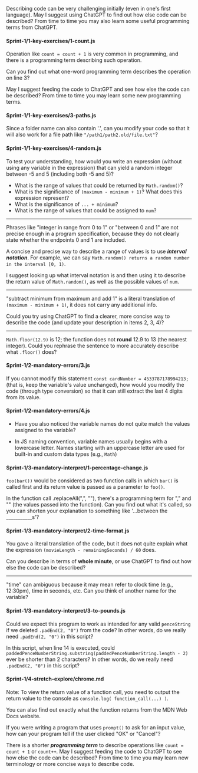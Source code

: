 Describing code can be very challenging initially (even in one's first language). May I suggest using ChatGPT to find out how else code can be described? From time to time you may also learn some useful programming terms from ChatGPT.

#### Sprint-1/1-key-exercises/1-count.js
Operation like `count = count + 1` is very common in programming, and there is a programming term describing such operation.

Can you find out what one-word programming term describes the operation on line 3?

May I suggest feeding the code to ChatGPT and see how else the code can be described? From time to time you may learn some new programming terms.



#### Sprint-1/1-key-exercises/3-paths.js
Since a folder name can also contain '.', can you modify your code so that it will also work for a file path like `"/path1/path2.old/file.txt"`?


#### Sprint-1/1-key-exercises/4-random.js
To test your understanding, how would you write an expression (without using any variable in the expression) that can yield
a random integer between -5 and 5 (including both -5 and 5)?


- What is the range of values that could be returned by `Math.random()`?
- What is the significance of `(maximum - minimum + 1)`? What does this expression represent?
- What is the significance of `... + minimum`?
- What is the range of values that could be assigned to `num`?
---

Phrases like "integer in range from 0 to 1" or "between 0 and 1" are not precise enough in a program specification, because they do not clearly state whether the endpoints 0 and 1 are included.

A concise and precise way to describe a range of values is to use ***interval notation***.
For example, we can say `Math.random() returns a random number in the interval [0, 1)`.




I suggest looking up what interval notation is and then using it to describe the return value of `Math.random()`, as well as the possible values of `num`.

---

"subtract minimum from maximum and add 1" is a literal translation of `(maximum - minimum + 1)`, it does not carry any additional info.

Could you try using ChatGPT to find a clearer, more concise way to describe the code (and update your description in items 2, 3, 4)?

---

`Math.floor(12.9)` is 12; the function does not **round** 12.9 to 13 (the nearest integer). Could you rephrase the sentence to more accurately describe what `.floor()` does?



#### Sprint-1/2-mandatory-errors/3.js
If you cannot modify this statement `const cardNumber = 4533787178994213;`
(that is, keep the variable's value unchanged), 
how would you modify the code (through type conversion) so that it can still extract the last 4 digits from its value.

#### Sprint-1/2-mandatory-errors/4.js
- Have you also noticed the variable names do not quite match the values assigned to the variable?

- In JS naming convention, variable names usually begins with a lowercase letter. Names starting with an uppercase letter are used for built-in and custom data types (e.g., `Math`)

#### Sprint-1/3-mandatory-interpret/1-percentage-change.js
`foo(bar())` would be considered as two function calls in which `bar()` is called first and its return value is passed as a parameter to `foo()`.


In the function call .replaceAll(",", ""), there's a programming term for "," and "" (the values passed into the function). Can you find out what it's called, so you can shorten your explanation to something like '...between the ___________s'?


#### Sprint-1/3-mandatory-interpret/2-time-format.js

You gave a literal translation of the code, but it does not quite explain what the expression `(movieLength - remainingSeconds) / 60` does.

Can you describe in terms of **whole minute**, or use ChatGPT to find out how else the code can be described? 

----

"time" can ambiguous because it may mean refer to clock time (e.g., 12:30pm), time in seconds, etc. 
Can you think of another name for the variable?



#### Sprint-1/3-mandatory-interpret/3-to-pounds.js
Could we expect this program to work as intended for any valid `penceString` if we deleted `.padEnd(2, "0")` from the code?
In other words, do we really need `.padEnd(2, "0")` in this script?

In this script, when line 14 is executed, could `paddedPenceNumberString.substring(paddedPenceNumberString.length - 2)` ever be shorter than 2 characters? In other words, do we really need `.padEnd(2, "0")` in this script?


#### Sprint-1/4-stretch-explore/chrome.md

Note: To view the return value of a function call, you need to output the return value to the console as `console.log( function_call(...) )`.

You can also find out exactly what the function returns from the MDN Web Docs website.


If you were writing a program that uses `prompt()` to ask for an input value, how can 
your program tell if the user clicked "OK" or "Cancel"?



There is a shorter ***programming term*** to describe operations like `count = count + 1` or `count++`. 
May I suggest feeding the code to ChatGPT to see how else the code can be described? 
From time to time you may learn new terminology or more concise ways to describe code.

